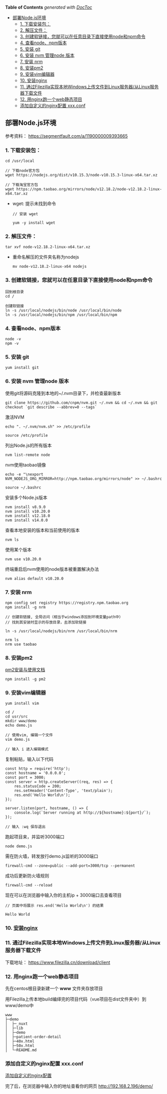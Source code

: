 <!-- START doctoc generated TOC please keep comment here to allow auto update -->
<!-- DON'T EDIT THIS SECTION, INSTEAD RE-RUN doctoc TO UPDATE -->
**Table of Contents**  *generated with [DocToc](https://github.com/thlorenz/doctoc)*

- [部署Node.js环境](#%E9%83%A8%E7%BD%B2nodejs%E7%8E%AF%E5%A2%83)
  - [1. 下载安装包：](#1-%E4%B8%8B%E8%BD%BD%E5%AE%89%E8%A3%85%E5%8C%85)
  - [2. 解压文件：](#2-%E8%A7%A3%E5%8E%8B%E6%96%87%E4%BB%B6)
  - [3. 创建软链接，您就可以在任意目录下直接使用node和npm命令](#3-%E5%88%9B%E5%BB%BA%E8%BD%AF%E9%93%BE%E6%8E%A5%E6%82%A8%E5%B0%B1%E5%8F%AF%E4%BB%A5%E5%9C%A8%E4%BB%BB%E6%84%8F%E7%9B%AE%E5%BD%95%E4%B8%8B%E7%9B%B4%E6%8E%A5%E4%BD%BF%E7%94%A8node%E5%92%8Cnpm%E5%91%BD%E4%BB%A4)
  - [4. 查看node、npm版本](#4-%E6%9F%A5%E7%9C%8Bnodenpm%E7%89%88%E6%9C%AC)
  - [5. 安装 git](#5-%E5%AE%89%E8%A3%85-git)
  - [6. 安装 nvm 管理node 版本](#6-%E5%AE%89%E8%A3%85-nvm-%E7%AE%A1%E7%90%86node-%E7%89%88%E6%9C%AC)
  - [7. 安装 nrm](#7-%E5%AE%89%E8%A3%85-nrm)
  - [8. 安装pm2](#8-%E5%AE%89%E8%A3%85pm2)
  - [9. 安装vim编辑器](#9-%E5%AE%89%E8%A3%85vim%E7%BC%96%E8%BE%91%E5%99%A8)
  - [10. 安装nginx](#10-%E5%AE%89%E8%A3%85nginx)
  - [11. 通过Filezilla实现本地Windows上传文件到Linux服务器/从Linux服务器下载文件](#11-%E9%80%9A%E8%BF%87filezilla%E5%AE%9E%E7%8E%B0%E6%9C%AC%E5%9C%B0windows%E4%B8%8A%E4%BC%A0%E6%96%87%E4%BB%B6%E5%88%B0linux%E6%9C%8D%E5%8A%A1%E5%99%A8%E4%BB%8Elinux%E6%9C%8D%E5%8A%A1%E5%99%A8%E4%B8%8B%E8%BD%BD%E6%96%87%E4%BB%B6)
  - [12. 用nginx跑一个web静态项目](#12-%E7%94%A8nginx%E8%B7%91%E4%B8%80%E4%B8%AAweb%E9%9D%99%E6%80%81%E9%A1%B9%E7%9B%AE)
  - [添加自定义的nginx配置 xxx.conf](#%E6%B7%BB%E5%8A%A0%E8%87%AA%E5%AE%9A%E4%B9%89%E7%9A%84nginx%E9%85%8D%E7%BD%AE-xxxconf)

<!-- END doctoc generated TOC please keep comment here to allow auto update -->

## 部署Node.js环境
参考资料： https://segmentfault.com/a/1190000009393665

### 1. 下载安装包：

```
cd /usr/local

// 下载node官方包
wget https://nodejs.org/dist/v10.15.3/node-v10.15.3-linux-x64.tar.xz

// 下载淘宝官方包
wget https://npm.taobao.org/mirrors/node/v12.18.2/node-v12.18.2-linux-x64.tar.xz
```
- wget: 提示未找到命令

    ```
    // 安装 wget

    yum -y install wget
    ```

### 2. 解压文件：

```
tar xvf node-v12.18.2-linux-x64.tar.xz
```

- 重命名解压的文件夹名称为nodejs

    ```
    mv node-v12.18.2-linux-x64 nodejs
    ```

### 3. 创建软链接，您就可以在任意目录下直接使用node和npm命令

```
回到根目录
cd / 

创建软链接
ln -s /usr/local/nodejs/bin/node /usr/local/bin/node
ln -s /usr/local/nodejs/bin/npm /usr/local/bin/npm
```

### 4. 查看node、npm版本

```
node -v
npm -v
```

### 5. 安装 git

```
yum install git
```

### 6. 安装 nvm 管理node 版本

使用git将源码克隆到本地的~/.nvm目录下，并检查最新版本
```
git clone https://github.com/cnpm/nvm.git ~/.nvm && cd ~/.nvm && git checkout `git describe --abbrev=0 --tags`
```

激活NVM
```
echo ". ~/.nvm/nvm.sh" >> /etc/profile

source /etc/profile
```

列出Node.js的所有版本
```
nvm list-remote node
```

nvm使用taobao镜像
```
echo -e "\nexport NVM_NODEJS_ORG_MIRROR=http://npm.taobao.org/mirrors/node" >> ~/.bashrc

source ~/.bashrc
```

安装多个Node.js版本
```
nvm install v8.9.0
nvm install v10.20.0
nvm install v12.18.0
nvm install v14.0.0
```

查看本地安装的版本和当前使用的版本
```
nvm ls
```

使用某个版本
```
nvm use v10.20.0
```

终端重启后nvm使用的node版本被重置解决办法

```
nvm alias default v10.20.0
```

### 7. 安装 nrm 

```
npm config set registry https://registry.npm.taobao.org
npm install -g nrm

// 创建软链接, 全局访问（相当于windows添加到环境变量path中）
// 找到其安装时显示的存放目录，去添加软链接

ln -s /usr/local/nodejs/bin/nrm /usr/local/bin/nrm

nrm ls
nrm use taobao
```

### 8. 安装pm2

[pm2安装与使用文档](pm2安装与使用文档.md)

```
npm install -g pm2
```

### 9. 安装vim编辑器

```
yum install vim

cd /
cd usr/src
mkdir www/demo
echo demo.js

// 使用vim, 编辑一个文件
vim demo.js

// 输入 i 进入编辑模式
```

复制粘贴，输入以下代码

```
const http = require('http');
const hostname = '0.0.0.0';
const port = 3000;
const server = http.createServer((req, res) => { 
    res.statusCode = 200;
    res.setHeader('Content-Type', 'text/plain');
    res.end('Hello World\n');
}); 

server.listen(port, hostname, () => { 
    console.log(`Server running at http://${hostname}:${port}/`);
});

// 输入 :wq 保存退出
```

跑起项目来，并监听3000端口

```
node demo.js
```

需在防火墙，转发放行demo.js监听的3000端口

```
firewall-cmd --zone=public --add-port=3000/tcp --permanent
```

成功后更新防火墙规则

```
firewall-cmd --reload
```

现在可以在浏览器中输入你的主机ip + 3000端口去查看项目

```
// 页面中将展示 res.end('Hello World\n') 的结果

Hello World
```

### 10. [安装nginx](安装nginx.md)

### 11. 通过Filezilla实现本地Windows上传文件到Linux服务器/从Linux服务器下载文件
下载地址： https://www.filezilla.cn/download/client

### 12. 用nginx跑一个web静态项目

先在centos根目录新建一个 **www** 文件夹存放项目

用Filezilla上传本地build编绎完的项目代码（vue项目在dist文件夹中）到www/demo中

```
www
├─demo
│  ├─_nuxt
│  ├─lib
│  ├─demo
│  ├─patient-order-detail
│  ├─40x.html
│  ├─50x.html
│  └─README.md
```

### 添加自定义的nginx配置 xxx.conf
[添加自定义的nginx配置](安装nginx.md)

完了后，在浏览器中输入你的地址查看你的网页 http://192.168.2.196/demo/

